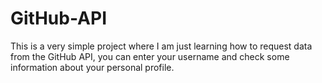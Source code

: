 # GitHub-API
This is a very simple project where I am just learning how to request data from the GitHub API, you can enter your username and check some information about your personal profile.

